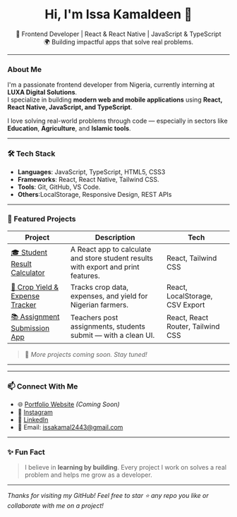 <h1 align="center">Hi, I'm Issa Kamaldeen 👋</h1>

<p align="center">
  🚀 Frontend Developer | React & React Native | JavaScript & TypeScript <br/>
  🌍 Building impactful apps that solve real problems.
</p>

---

### About Me

I'm a passionate frontend developer from Nigeria, currently interning at **LUXA Digital Solutions**.  
I specialize in building **modern web and mobile applications** using **React, React Native, JavaScript, and TypeScript**.  

I love solving real-world problems through code — especially in sectors like **Education**, **Agriculture**, and **Islamic tools**.

---

### 🛠️ Tech Stack

- **Languages**: JavaScript, TypeScript, HTML5, CSS3
- **Frameworks**: React, React Native, Tailwind CSS.
- **Tools**: Git, GitHub, VS Code.
- **Others**:LocalStorage, Responsive Design, REST APIs

---

### 📌 Featured Projects

| Project | Description | Tech |
|--------|-------------|------|
| [🎓 Student Result Calculator](https://github.com/kamaldeen30a/student-result-calculator) | A React app to calculate and store student results with export and print features. | React, Tailwind CSS |
| [🌾 Crop Yield & Expense Tracker](https://github.com/Kamaldeen30a/crop-tracker) | Tracks crop data, expenses, and yield for Nigerian farmers. | React, LocalStorage, CSV Export |
| [📚 Assignment Submission App](https://github.com/your-username/assignment-app) | Teachers post assignments, students submit — with a clean UI. | React, React Router, Tailwind CSS |

> 🔗 *More projects coming soon. Stay tuned!*

---


---

### 📫 Connect With Me

- 🌐 [Portfolio Website](https://dinsatech.com) *(Coming Soon)*
- 📸 [Instagram](https://instagram.com/issa_assunni03)
- 💼 [LinkedIn](https://www.linkedin.com/in/issa-kamaldeen-75754a235)
- 📨 Email: issakamal2443@gmail.com

---

### ✨ Fun Fact

> I believe in **learning by building**. Every project I work on solves a real problem and helps me grow as a developer.

---

_Thanks for visiting my GitHub! Feel free to star ⭐ any repo you like or collaborate with me on a project!_

